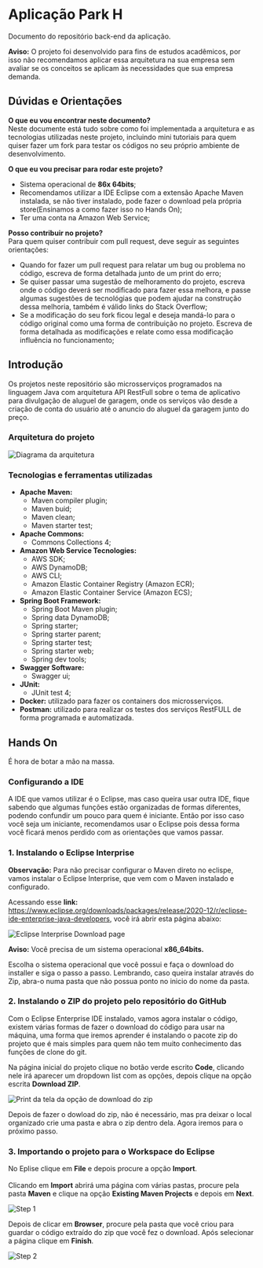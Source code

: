 # Aplicação Park H 
Documento do repositório back-end da aplicação.<br/> 

**Aviso:** O projeto foi desenvolvido para fins de estudos acadêmicos, por isso não recomendamos aplicar essa arquitetura na sua empresa sem avaliar se os conceitos se aplicam às necessidades que sua empresa demanda.
<br/>

## Dúvidas e Orientações 
**O que eu vou encontrar neste documento?**<br/> 
Neste documente está tudo sobre como foi implementada a arquitetura e as tecnologias utilizadas neste projeto, incluindo mini tutoriais para quem quiser fazer um fork para testar os códigos no seu próprio ambiente de desenvolvimento.

**O que eu vou precisar para rodar este projeto?**<br/>
- Sistema operacional de **86x 64bits**;
- Recomendamos utilizar a IDE Eclipse com a extensão Apache Maven instalada, se não tiver instalado, pode fazer o download pela própria store(Ensinamos a como fazer isso no Hands On);
- Ter uma conta na Amazon Web Service;

**Posso contribuir no projeto?**<br/>
Para quem quiser contribuir com pull request, deve seguir as seguintes orientações: <br/>
- Quando for fazer um pull request para relatar um bug ou problema no código, escreva de forma detalhada junto de um print do erro;<br/>
- Se quiser passar uma sugestão de melhoramento do projeto, escreva onde o código deverá ser modificado para fazer essa melhora, e passe algumas sugestões de tecnológias que podem ajudar na construção dessa melhoria, também é válido links do Stack Overflow;<br/>
- Se a modificação do seu fork ficou legal e deseja mandá-lo para o código original como uma forma de contribuição no projeto. Escreva de forma detalhada as modificações e relate como essa modificação influência no funcionamento;<br/>

## Introdução
Os projetos neste repositório são microsserviços programados na linguagem Java com arquitetura API RestFull sobre o tema de aplicativo para divulgação de aluguel de garagem, onde os serviços vão desde a criação de conta do usuário até o anuncio do aluguel da garagem junto do preço.
<br/>

### Arquitetura do projeto<br/>
![Diagrama da arquitetura](https://github.com/MarlonTSantosRodrigues/App_Park_H/blob/master/Arquitetura%20dos%20microsservi%C3%A7os.png)<br/> 

### Tecnologias e ferramentas utilizadas 
- **Apache Maven:** 
  - Maven compiler plugin;  
  - Maven buid;
  - Maven clean; 
  - Maven starter test;
- **Apache Commons:**
  - Commons Collections 4;
- **Amazon Web Service Tecnologies:**
  - AWS SDK;
  - AWS DynamoDB;
  - AWS CLI;
  - Amazon Elastic Container Registry (Amazon ECR);
  - Amazon Elastic Container Service (Amazon ECS); 
- **Spring Boot Framework:** 
  - Spring Boot Maven plugin;
  - Spring data DynamoDB;
  - Spring starter;
  - Spring starter parent;
  - Spring starter test;
  - Spring starter web;
  - Spring dev tools;
- **Swagger Software:** 
  - Swagger ui;
- **JUnit:**
  - JUnit test 4;
- **Docker:** utilizado para fazer os containers dos microsserviços.
- **Postman:** utilizado para realizar os testes dos serviços RestFULL de forma programada e automatizada.

## Hands On
É hora de botar a mão na massa.

### Configurando a IDE
A IDE que vamos utilizar é o Eclipse, mas caso queira usar outra IDE, fique sabendo que algumas funções estão organizadas de formas diferentes, podendo confundir um pouco para quem é iniciante. Então por isso caso você seja um iniciante, recomendamos usar o Eclipse pois dessa forma você ficará menos perdido com as orientações que vamos passar.<br/>

### 1. Instalando o Eclipse Interprise
**Observação:** Para não precisar configurar o Maven direto no eclispe, vamos instalar o Eclipse Interprise, que vem com o Maven instalado e configurado.    

Acessando esse **link:** <https://www.eclipse.org/downloads/packages/release/2020-12/r/eclipse-ide-enterprise-java-developers>, você irá abrir esta página abaixo:

![Eclipse Interprise Download page](https://github.com/MarlonTSantosRodrigues/App_Park_H/blob/master/Tela%20do%20site%20Eclipse%20IDE%20foudation%201%201%20(1).png)

**Aviso:** Você precisa de um sistema operacional **x86_64bits.**<br/>

Escolha o sistema operacional que você possui e faça o download do installer e siga o passo a passo. Lembrando, caso queira instalar através do Zip, abra-o numa pasta que não possua ponto no inicio do nome da pasta. <br/>

### 2. Instalando o ZIP do projeto pelo repositório do GitHub
Com o Eclipse Enterprise IDE instalado, vamos agora instalar o código, existem várias formas de fazer o download do código para usar na máquina, uma forma que iremos aprender é instalando o pacote zip do projeto que é mais simples para quem não tem muito conhecimento das funções de clone do git.<br/>

Na página inicial do projeto clique no botão verde escrito **Code**, clicando nele irá aparecer um dropdown list com as opções, depois clique na opção escrita **Download ZIP**. <br/>

![Print da tela da opção de download do zip](https://github.com/MarlonTSantosRodrigues/App_Park_H/blob/master/Tela%20do%20github%20download%20zip%201.png)

Depois de fazer o dowload do zip, não é necessário, mas pra deixar o local organizado crie uma pasta e abra o zip dentro dela. Agora iremos para o próximo passo.

### 3. Importando o projeto para o Workspace do Eclipse
No Eplise clique em **File** e depois procure a opção **Import**.
<br/><br/>
Clicando em **Import** abrirá uma página com várias pastas, procure pela pasta **Maven** e clique na opção **Existing Maven Projects** e depois em **Next**.

![Step 1](https://github.com/MarlonTSantosRodrigues/App_Park_H/blob/master/Tela%20do%20Eclipse%201%201.png)

Depois de clicar em **Browser**, procure pela pasta que você criou para guardar o código extraído do zip que você fez o download. Após selecionar a página clique em **Finish**.

![Step 2](https://github.com/MarlonTSantosRodrigues/App_Park_H/blob/master/Tela%20do%20Eclipse%202%201.png)
